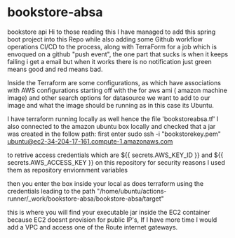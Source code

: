 # bookstore-absa
bookstore api
Hi to those reading this I have managed to add this spring boot project into this Repo 
while also adding some Github workflow operations CI/CD to the process, along with TerraForm for
a job which is envoqued on a github "push event", the one part that sucks is when it keeps failing i get
a email but when it works there is no notification just green means good and red means bad.

Inside the Terraform are some configurations, as which have associations with AWS configurations 
starting off with the for aws ami ( amazon machine image) and other search options for datasource 
we want to add to our image and what the image should be running as in this case its Ubuntu.

I have terraform running locally as well hence the file 'bookstoreabsa.tf' I also connected to the amazon ubuntu box
locally and checked that a jar was created in the follow path: 
first enter 
sudo ssh -i "bookstorekey.pem" ubuntu@ec2-34-204-17-161.compute-1.amazonaws.com

to retrive access credentials which are ${{ secrets.AWS_KEY_ID }} and ${{ secrets.AWS_ACCESS_KEY }}
on this repository for security reasons I used them as repository enviornment variables

then you enter the box inside your local as does terraform using the credentials
leading to the path "/home/ubuntu/actions-runner/_work/bookstore-absa/bookstore-absa/target"

this is where you will find your executable jar inside the EC2 container
because EC2 doesnt provision for public IP's, If I have more time I would add a VPC and access one of the Route internet gateways.


 
